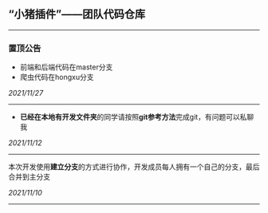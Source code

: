 ## “小猪插件”——团队代码仓库
---

### 置顶公告

- 前端和后端代码在master分支
- 爬虫代码在hongxu分支

*2021/11/27*

---



- **已经在本地有开发文件夹**的同学请按照**git参考方法**完成git，有问题可以私聊我

*2021/11/12*

---
本次开发使用**建立分支**的方式进行协作，开发成员每人拥有一个自己的分支，最后合并到主分支

*2021/11/10*

---



